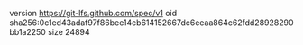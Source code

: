 version https://git-lfs.github.com/spec/v1
oid sha256:0c1ed43adaf97f86bee14cb614152667dc6eeaa864c62fdd28928290bb1a2250
size 24894
